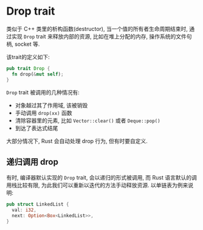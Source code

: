 
# Drop trait
类似于 C++ 类里的析构函数(destructor), 当一个值的所有者生命周期结束时, 通过实现
`Drop` trait 来释放内部的资源, 比如在堆上分配的内存, 操作系统的文件句柄, socket 等.

该trait的定义如下:
```rust
pub trait Drop {
  fn drop(&mut self);
}
```

`Drop` trait 被调用的几种情况有:
- 对象越过其了作用域, 该被销毁
- 手动调用 `drop(xx)` 函数
- 清除容器里的元素, 比如 `Vector::clear()` 或者 `Deque::pop()`
- 到达了表达式结尾

大部分情况下, Rust 会自动处理 drop 行为, 但有时要自定义.


## 递归调用 drop

有时, 编译器默认实现的 `Drop` trait, 会以递归的形式被调用, 而 Rust 语言默认的调用栈比较有限,
为此我们可以重新以迭代的方法手动释放资源. 以单链表为例来说明:


```rust
pub struct LinkedList {
  val: i32,
  next: Option<Box<LinkedList>>,
}
```

